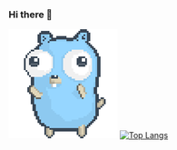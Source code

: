 ### Hi there 👋

<!--
**bibatjed/bibatjed** is a ✨ _special_ ✨ repository because its `README.md` (this file) appears on your GitHub profile.

Here are some ideas to get you started:

- 🔭 I’m currently working on ...
- 🌱 I’m currently learning ...
- 👯 I’m looking to collaborate on ...
- 🤔 I’m looking for help with ...
- 💬 Ask me about ...
- 📫 How to reach me: ...
- 😄 Pronouns: ...
- ⚡ Fun fact: ...
-->
![Alt Text](https://github.com/bibatjed/bibatjed/blob/main/dancing-gopher.gif)
[![Top Langs](https://github-readme-stats.vercel.app/api/top-langs/?username=bibatjed)](https://github.com/anuraghazra/github-readme-stats)
